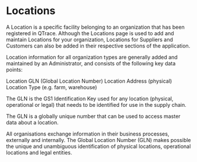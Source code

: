# Locations

A Location is a specific facility belonging to an organization that has been registered in QTrace.  Although the Locations page is used to add and maintain Locations for your organization, Locations for Suppliers and Customers can also be added in their respective sections of the application.

Location information for all organization types are generally added and maintained by an Administrator, and consists of the following key data points:

Location GLN (Global Location Number) 
Location Address (physical)
Location Type (e.g. farm, warehouse)

The GLN is the GS1 Identification Key used for any location (physical, operational or legal) that needs to be identified for use in the supply chain.

The GLN is a globally unique number that can be used to access master data about a location.

All organisations exchange information in their business processes, externally and internally. The Global Location Number (GLN) makes possible the unique and unambiguous identification of physical locations, operational locations and legal entities. 



